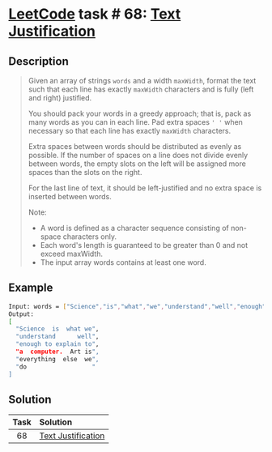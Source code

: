 # [LeetCode][leetcode] task # 68: [Text Justification][task]

Description
-----------

> Given an array of strings `words` and a width `maxWidth`,
> format the text such that each line has exactly `maxWidth`
> characters and is fully (left and right) justified.
> 
> You should pack your words in a greedy approach;
> that is, pack as many words as you can in each line.
> Pad extra spaces `' '` when necessary
> so that each line has exactly `maxWidth` characters.
> 
> Extra spaces between words should be distributed as evenly as possible.
> If the number of spaces on a line does not divide evenly between words,
> the empty slots on the left will be assigned
> more spaces than the slots on the right.
> 
> For the last line of text, it should be left-justified
> and no extra space is inserted between words.
> 
> Note:
> * A word is defined as a character sequence consisting of non-space characters only.
> * Each word's length is guaranteed to be greater than 0 and not exceed maxWidth.
> * The input array words contains at least one word.

Example
-------

```sh
Input: words = ["Science","is","what","we","understand","well","enough","to","explain","to","a","computer.","Art","is","everything","else","we","do"], maxWidth = 20
Output:
[
  "Science  is  what we",
  "understand      well",
  "enough to explain to",
  "a  computer.  Art is",
  "everything  else  we",
  "do                  "
]
```

Solution
--------

| Task | Solution                       |
|:----:|:-------------------------------|
|  68  | [Text Justification][solution] |


[leetcode]: <http://leetcode.com/>
[task]: <https://leetcode.com/problems/text-justification/>
[solution]: <https://github.com/wellaxis/praxis-leetcode/blob/main/src/main/java/com/witalis/praxis/leetcode/task/h1/p68/option/Practice.java>
